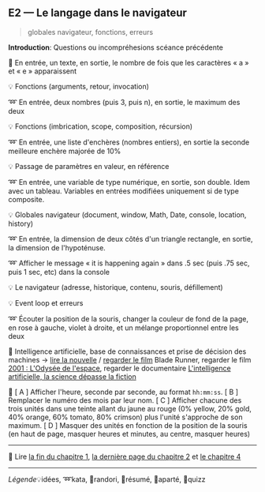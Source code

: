 ## E2 — Le langage dans le navigateur
> globales navigateur, fonctions, erreurs

__Introduction__: Questions ou incompréhesions scéance précédente

:cactus: En entrée, un texte, en sortie, le nombre de fois que les caractères « a » et « e » apparaissent

:bulb: Fonctions (arguments, retour, invocation)

:loop: En entrée, deux nombres (puis 3, puis n), en sortie, le maximum des deux

:bulb: Fonctions (imbrication, scope, composition, récursion)

:loop: En entrée, une liste d'enchères (nombres entiers), en sortie la seconde meilleure enchère majorée de 10%

:bulb: Passage de paramètres en valeur, en référence

:loop: En entrée, une variable de type numérique, en sortie, son double. Idem avec un tableau. Variables en entrées modifiées uniquement si de type composite.

:bulb: Globales navigateur (document, window, Math, Date, console, location, history)

:loop: En entrée, la dimension de deux côtés d'un triangle rectangle, en sortie, la dimension de l'hypoténuse.

:loop: Afficher le message « it is happening again » dans .5 sec (puis .75 sec, puis 1 sec, etc) dans la console

:bulb: Le navigateur (adresse, historique, contenu, souris, défillement)

:bulb: Event loop et erreurs

:loop: Écouter la position de la souris, changer la couleur de fond de la page, en rose à gauche, violet à droite, et un mélange proportionnel entre les deux

:cookie: Intelligence artificielle, base de connaissances et prise de décision des machines → [lire la nouvelle](http://www.senscritique.com/livre/Les_Androides_revent_ils_de_moutons_electriques_Blade_Runner/452029) /  [regarder le film](http://www.senscritique.com/film/Blade_Runner/494050) Blade Runner, regarder le film [2001 : L'Odysée de l'espace](http://www.senscritique.com/film/2001_L_Odyssee_de_l_espace/475251), regarder le documentaire [L'intelligence artificielle, la science dépasse la fiction](https://www.youtube.com/watch?v=Aksbi3UCQO0)

:beginner: [ A ] Afficher l'heure, seconde par seconde, au format `hh:mm:ss`. [ B ] Remplacer le numéro des mois par leur nom. [ C ] Afficher chacune des trois unités dans une teinte allant du jaune au rouge (0% yellow, 20% gold, 40% orange, 60% tomato, 80% crimson) plus l'unité s'approche de son maximum. [ D ] Masquer des unités en fonction de la position de la souris (en haut de page, masquer heures et minutes, au centre, masquer heures)

---

:closed_book: Lire [la fin du chapitre 1](https://goo.gl/QbZSn8#heading=h.if8cr9oewryj), [la dernière page du chapitre 2](https://goo.gl/QbZSn8#heading=h.4mzfbzxpf5lm) et [le chapitre 4](https://goo.gl/QbZSn8#heading=h.iizm3mri0q6b)

---

_Légende_:bulb:idées, :loop:kata, :beginner:randori, :closed_book:résumé, :cookie:aparté, :cactus:quizz
